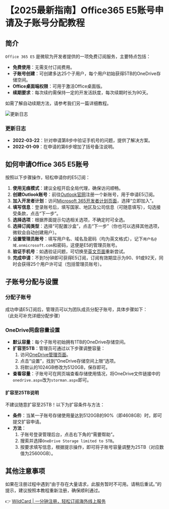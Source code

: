 # 【2025最新指南】Office365 E5账号申请及子账号分配教程

## 简介

`Office 365 E5` 是微软为开发者提供的一项免费订阅服务，主要特点包括：

- **免费使用**：无需支付订阅费用。
- **子账号创建**：可创建多达25个子用户，每个用户初始获得5TB的OneDrive存储空间。
- **Office桌面端权限**：可用于激活Office桌面版。
- **续期要求**：每次续约需保持一定的开发活跃度，每次续期时长为90天。

如需了解自动续期方法，请参考我们另一篇详细教程。

![更新日志](https://bbtdd.com/img/6226697634834589.webp)

### 更新日志

- **2022-03-22**：针对申请第8步中验证手机号的问题，提供了解决方案。
- **2022-01-09**：在申请的第6步增加了括号备注说明。

## 如何申请Office 365 E5账号

按照以下步骤操作，轻松申请你的E5订阅：

1. **使用无痕模式**：建议全程开启全局代理，确保访问顺畅。
2. **创建Outlook账号**：前往[Outlook官网](http://outlook.com)注册一个新账号，用于申请E5订阅。
3. **加入开发者计划**：访问[Microsoft 365开发者计划页面](https://developer.microsoft.com/zh-cn/microsoft-365/dev-program)，选择“立即加入”。
4. **填写信息**：登录账号后，填写国家、地区及公司信息（可随意填写），勾选接受条款，点击“下一步”。
5. **选择选项**：根据界面提示勾选相关选项，不确定时可全选。
6. **选择订阅类型**：选择“可配置沙盒”，点击“下一步”（你也可以选择其他选项，微软会自动创建用户）。
7. **设置管理员账号**：填写用户名、域名及密码（均为英文格式），记下`用户名@域.onmicrosoft.com`和密码，这便是E5的管理员账号。
8. **验证手机号**：如遇验证问题，可切换至[英文页面](https://developer.microsoft.com/en-us/microsoft-365/dev-program)重新尝试。
9. **完成申请**：不到1分钟即可获得E5订阅，订阅有效期显示为90、91或92天，同时会获得25个用户许可证（包括管理员账号）。

## 子账号分配与设置

### 分配子账号

成功申请E5订阅后，管理员可以为团队成员分配子账号，具体步骤如下：  
（此处可补充详细分配步骤）

### OneDrive网盘容量设置

- **默认容量**：每个子账号初始拥有1TB的OneDrive存储空间。
- **扩容至5TB**：管理员可通过以下步骤调整容量：
  1. 访问[OneDrive管理页面](https://admin.onedrive.com/?v=StorageSettings)。
  2. 点击“设置”，找到“OneDrive存储空间上限”选项。
  3. 将默认的1024GB修改为5120GB，保存即可。
- **查看容量**：子账号可在网页端查看存储使用情况，将OneDrive文件链接中的`onedrive.aspx`改为`storman.aspx`即可。

#### 扩容至25TB说明

不建议随意扩容至25TB！以下为扩容条件与方法：  
- **条件**：当某一子账号存储使用量达到5120GB的90%（即4608GB）时，即可提交扩容申请。
- **方法**：  
  1. 子账号登录管理后台，点击右下角的“需要帮助”。
  2. 搜索并选择`OneDrive Storage limited to 5TB`。
  3. 按要求填写信息，根据提示操作，即可将子账号容量调整为25TB（对应数值为25600GB）。

## 其他注意事项

如果在注册过程中遇到“由于存在大量请求，此服务暂时不可用。请稍后重试。”的提示，建议按照本教程重新注册，确保顺利通过。

👉 [WildCard | 一分钟注册，轻松订阅海外线上服务](https://bbtdd.com/WildCard)